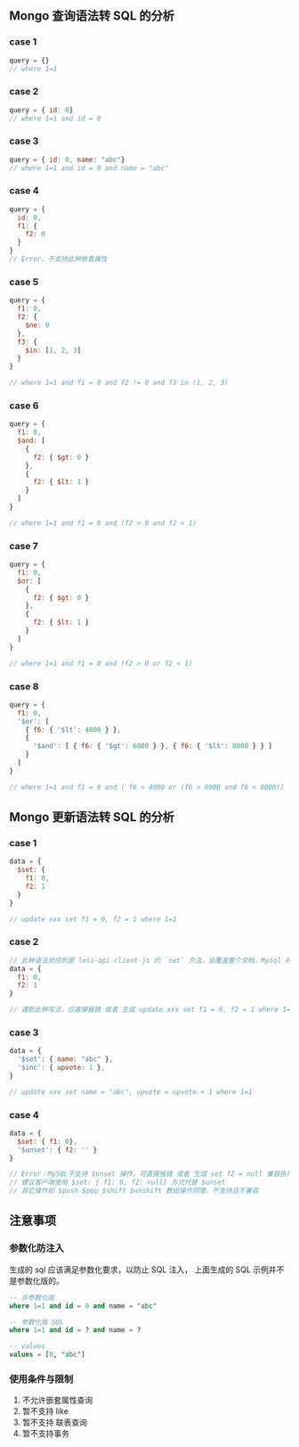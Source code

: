 
## Mongo 查询语法转 SQL 的分析

### case 1
```js
query = {}
// where 1=1
```

### case 2

```js
query = { id: 0}
// where 1=1 and id = 0
```

### case 3

```js
query = { id: 0, name: "abc"}
// where 1=1 and id = 0 and name = "abc"
```

### case 4

```js
query = {
  id: 0,
  f1: {
    f2: 0
  }
}
// Error，不支持此种嵌套属性
```

### case 5

```js
query = {
  f1: 0, 
  f2: {
    $ne: 0
  },
  f3: {
    $in: [1, 2, 3]
  }
}

// where 1=1 and f1 = 0 and f2 != 0 and f3 in (1, 2, 3)
```

### case 6

```js
query = {
  f1: 0,
  $and: [
    {
      f2: { $gt: 0 }
    },
    {
      f2: { $lt: 1 }
    }
  ]
}

// where 1=1 and f1 = 0 and (f2 > 0 and f2 < 1)
```

### case 7

```js
query = {
  f1: 0,
  $or: [
    {
      f2: { $gt: 0 }
    },
    {
      f2: { $lt: 1 }
    }
  ]
}

// where 1=1 and f1 = 0 and (f2 > 0 or f2 < 1)
```

### case 8

```js
query = {
  f1: 0,
  '$or': [
    { f6: { '$lt': 4000 } },
    {
      '$and': [ { f6: { '$gt': 6000 } }, { f6: { '$lt': 8000 } } ]
    }
  ]
}

// where 1=1 and f1 = 0 and ( f6 < 4000 or (f6 > 6000 and f6 < 8000))
```

## Mongo 更新语法转 SQL 的分析

### case 1

```js
data = {
  $set: {
    f1: 0,
    f2: 1
  }
}

// update xxx set f1 = 0, f2 = 1 where 1=1
```

### case 2

```js
// 此种语法对应的是 less-api-client-js 的 `set` 方法，会覆盖整个文档，Mysql 并不支持此种写法
data = {
  f1: 0,
  f2: 1
}

// 遇到此种写法，应直接报错 或者 生成 update xxx set f1 = 0, f2 = 1 where 1=1 兼容执行
```

### case 3

```js
data = {
  '$set': { name: "abc" },
  '$inc': { upvote: 1 },
}

// update xxx set name = "abc", upvote = upvote + 1 where 1=1
```

### case 4

```js
data = {
  $set: { f1: 0}, 
  '$unset': { f2: '' }
}

// Error：MySQL不支持 $unset 操作，可直接报错 或者 生成 set f2 = null 兼容执行
// 建议客户端使用 $set: { f1: 0, f2: null} 方式代替 $unset
// 其它操作如 $push $pop $shift $unshift 数组操作同理，不支持且不兼容
```

## 注意事项

### 参数化防注入

生成的 sql 应该满足参数化要求，以防止 SQL 注入， 上面生成的 SQL 示例并不是参数化版的。

```sql
-- 非参数化版
where 1=1 and id = 0 and name = "abc"

-- 参数化版 SQL
where 1=1 and id = ? and name = ?

-- values
values = [0, "abc"]
```

### 使用条件与限制
  1. 不允许嵌套属性查询
  2. 暂不支持 like
  3. 暂不支持 联表查询
  4. 暂不支持事务